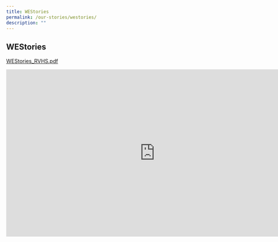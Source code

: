 ```yaml
---
title: WEStories
permalink: /our-stories/westories/
description: ""
---
```

## WEStories

[WEStories_RVHS.pdf](/files/WEStories_RVHS.pdf)

<iframe allowfullscreen="true" height="450" width="800" frameborder="0" src="https://docs.google.com/presentation/d/e/2PACX-1vRCV9qLNnSvZJH_LykLBcCAbKnLyuV-fkuz3kffKuApY304wVEko1WOnWCCLu2OcEyyB0Bx7Ot315Le/embed?start=false&amp;loop=false&amp;delayms=3000"></iframe>